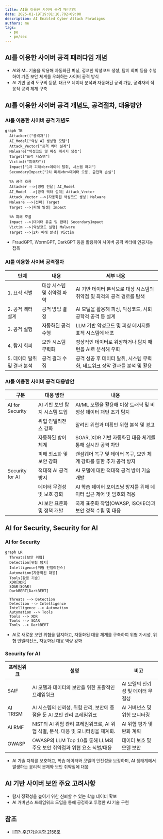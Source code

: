 ```yaml
---
title: AI를 이용한 사이버 공격 패러다임
date: 2025-01-19T19:01:10.702+09:00
description: AI Enabled Cyber Attack Paradigms
authors: me
tags:
  - pe
  - pe/sec
---
```


## AI를 이용한 사이버 공격 패러다임 개념

- AI와 ML 기술을 악용해 자동화된 피싱, 정교한 악성코드 생성, 탐지 회피 등을 수행하여 기존 보안 체계를 우회하는 사이버 공격 방식
- AI 기반 공격 도구의 등장, 대규모 데이터 분석과 자동화된 공격 가능, 공격자의 적응적 공격 체계 구축

## AI를 이용한 사이버 공격 개념도, 공격절차, 대응방안

### AI를 이용한 사이버 공격 개념도

```mermaid
graph TB
  Attacker(("공격자"))
  AI_Model["악성 AI 생성형 모델"]
  Attack_Vector["공격 벡터 설계"]
  Malware["악성코드 및 피싱 메시지 생성"]
  Target["표적 시스템"]
  Victim(("피해자"))
  Impact["1차 피해<br>데이터 탈취, 시스템 파괴"]
  SecondaryImpact["2차 피해<br>데이터 오용, 금전적 손실"]

  %% 공격 흐름
  Attacker -->|명령 전달| AI_Model
  AI_Model -->|공격 벡터 설계| Attack_Vector
  Attack_Vector -->|자동화된 악성코드 생성| Malware
  Malware -->|전파| Target
  Target -->|피해 발생| Impact
  
  %% 피해 흐름
  Impact -->|데이터 유출 및 판매| SecondaryImpact
  Victim -->|악성코드 실행| Malware
  Target -->|2차 피해 발생| Victim
```

- FraudGPT, WormGPT, DarkGPT 등을 활용하여 사이버 공격 벡터에 인공지능 접목

### AI를 이용한 사이버 공격절차

| 단계 | 내용 | 세부 내용 |
| --- | --- | --- |
| 1. 표적 식별 | 대상 시스템 및 취약점 파악 | AI 기반 데이터 분석으로 대상 시스템의 취약점 및 최적의 공격 경로를 탐색 |
| 2. 공격 벡터 설계 | 공격 방법 결정 | AI 모델을 활용해 피싱, 악성코드, 사회공학적 공격 등 설계 |
| 3. 공격 실행 | 자동화된 공격 수행 | LLM 기반 악성코드 및 피싱 메시지를 표적 시스템에 배포 |
| 4. 탐지 회피 | 보안 시스템 무력화 | 정상적인 데이터로 위장하거나 탐지 패턴을 AI로 분석해 우회 |
| 5. 데이터 탈취 및 결과 분석 | 공격 결과 수집 | 공격 성공 후 데이터 탈취, 시스템 무력화, 네트워크 장악 결과를 분석 및 활용 |

### AI를 이용한 사이버 공격 대응방안

| 구분 | 대응 방안 | 내용 |
| --- | --- | --- |
| AI for Security | AI 기반 보안 탐지 시스템 도입 | AI/ML 모델을 활용해 이상 트래픽 및 비정상 데이터 패턴 조기 탐지 |
| | 위협 인텔리전스 강화 | 알려진 위협과 미확인 위협 분석 및 경고 |
| | 자동화된 방어 체계 | SOAR, XDR 기반 자동화된 대응 체계를 통해 실시간 공격 차단 |
| | 피해 최소화 및 보안 강화 | 랜섬웨어 복구 및 데이터 복구, 보안 체계 강화를 통한 추가 공격 방지 |
| Security for AI | 적대적 AI 공격 방지 | AI 모델에 대한 적대적 공격 방어 기술 개발 |
| | 데이터 무결성 및 보호 강화 | AI 학습 데이터 포이즈닝 방지를 위해 데이터 접근 제어 및 암호화 적용 |
| | AI 보안 표준화 및 정책 개발 | 국제 표준화 작업(OWASP, ISO/IEC)과 보안 정책 수립 및 대응 |

## AI for Security, Security for AI

### AI for Security

```mermaid
graph LR
  Threats[보안 위협]
  Detection[위협 탐지]
  Intelligence[위협 인텔리전스]
  Automation[자동화된 대응]
  Tools[활용 기술]
  XDR[XDR]
  SOAR[SOAR]
  DarkBERT[DarkBERT]
  
  Threats --> Detection
  Detection --> Intelligence
  Intelligence --> Automation
  Automation --> Tools
  Tools --> XDR
  Tools --> SOAR
  Tools --> DarkBERT
```

- AI로 새로운 보안 위협을 탐지하고, 자동화된 대응 체계를 구축하여 위협 가시성, 위협 인텔리전스, 자동화된 대응 역량 강화

### Security for AI

| 프레임워크 | 설명 | 비고 |
| --- | --- | --- |
| SAIF | AI 모델과 데이터의 보안을 위한 포괄적인 프레임워크 | AI 모델의 신뢰성 및 데이터 무결성 |
| AI TRISM | AI 시스템의 신뢰성, 위험 관리, 보안에 중점을 둔 AI 보안 관리 프레임워크 | AI 거버넌스 및 위험 모니터링 |
| AI RMF | NIST의 AI 위험 관리 프레임워크로, AI 위험 식별, 분석, 대응 및 모니터링을 체계화. | AI 위험 평가 및 완화 계획 |
| OWASP | OWASP의 LLM Top 10을 통해 LLM의 주요 보안 취약점과 위협 요소 식별/대응 | 데이터 보호 및 모델 보안 |

- AI 기술 자체를 보호하고, 학습 데이터와 모델의 안전성을 보장하며, AI 생태계에서 발생하는 윤리적 문제와 보안 취약점에 대응

## AI 기반 사이버 보안 주요 고려사항

- 탐지 정확성을 높이기 위한 신뢰할 수 있는 학습 데이터 확보
- AI 거버넌스 프레임워크 도입을 통해 공정하고 투명한 AI 기술 구현

## 참조

- [IITP: 주간기술동향 2158호](https://iitp.kr/kr/1/knowledge/periodicalViewA.it?searClassCode=B_ITA_01&masterCode=publication&identifier=1343)
